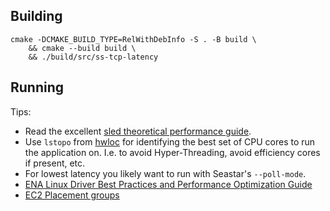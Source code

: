 ## Building

```
cmake -DCMAKE_BUILD_TYPE=RelWithDebInfo -S . -B build \
    && cmake --build build \
    && ./build/src/ss-tcp-latency
```

## Running

Tips:

- Read the excellent
  [sled theoretical performance guide](https://sled.rs/perf.html#experimental-design).
- Use `lstopo` from [hwloc](https://www.open-mpi.org/projects/hwloc/) for
  identifying the best set of CPU cores to run the application on. I.e. to avoid
  Hyper-Threading, avoid efficiency cores if present, etc.
- For lowest latency you likely want to run with Seastar's `--poll-mode`.
- [ENA Linux Driver Best Practices and Performance Optimization Guide](https://github.com/amzn/amzn-drivers/blob/master/kernel/linux/ena/ENA_Linux_Best_Practices.rst)
- [EC2 Placement groups](https://docs.aws.amazon.com/AWSEC2/latest/UserGuide/placement-groups.html#placement-groups-cluster)
